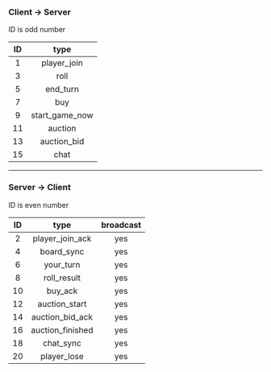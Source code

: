 ### Client -> Server
ID is odd number

|ID|type|
|:-:|:-:|
|1  |player_join|
|3  |roll|
|5  |end_turn|
|7|buy|
|9|start\_game\_now|
|11|auction|
|13|auction\_bid|
|15|chat|

------

### Server -> Client
ID is even number

| ID | type | broadcast|
|:-:|:-:|:-:|
|  2 |player\_join\_ack   | yes|
|4  |board_sync| yes |
|6  |your\_turn| yes |
|8|roll\_result| yes |
|10|buy_ack| yes|
|12|auction_start|yes|
|14|auction\_bid\_ack|yes|
|16|auction\_finished|yes|
|18|chat\_sync|yes|
|20|player\_lose|yes